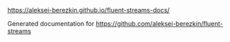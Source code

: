https://aleksei-berezkin.github.io/fluent-streams-docs/

Generated documentation for https://github.com/aleksei-berezkin/fluent-streams
